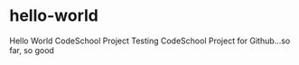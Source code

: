 # hello-world
Hello World CodeSchool Project
Testing CodeSchool Project for Github...so far, so good
